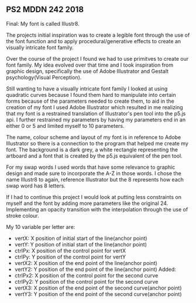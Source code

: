 ## PS2 MDDN 242 2018

Final:
My font is called Illustr8.

The projects initial inspiration was to create a legible font through the use of the font function and to apply procedural/generative effects to create an visually intricate font family.

Over the course of the project I found we had to use primitves to create our font family. My idea evolved over that time and I took inspiration from graphic design, specifically the use of Adobe Illustrator and Gestalt psychology(Visual Perception).

Still wanting to have a visually intricate font family I looked at using quadratic curves because I found them hard to manipulate into certain forms because of the parameters needed to create them, to aid in the creation of my font I used Adobe Illustrator which resulted in me realizing that my font is a restrained translation of Illustrator's pen tool into the p5.js api. I further restrained my parameters by having my parameters end in an either 0 or 5 and limited myself to 10 parameters.

The name, colour scheme and layout of my font is in reference to Adobe Illustrator so there is a connection to the program that helped me create my font. The background is a dark grey, a white rectangle representing the artboard and a font that is created by the p5.js equivalent of the pen tool.

For my swap words I used words that have some relevance to graphic design and made sure to incorporate the A-Z in those words.
I chose the name Illustr8 to again, reference Illustrator but the 8 represents how each swap word has 8 letters.

If I had to continue this project I would look at putting less constraints on myself and the font by adding more parameters like the original 24. Implementing an opacity transition with the interpolation through the use of stroke colour.

 
My 10 variable per letter are:
  - vertX: X position of initial start of the line(anchor point)
  - vertY: Y position of initial start of the line(anchor point)
  - ctrlPx: X position of the control point for vertX
  - ctrlPy: Y position of the control point for vertY
  - vertX2: X position of the end point of the line(anchor point)
  - vertY2: Y position of the end point of the line(anchor point)
Added:
  - ctrlPx2: X position of the control point for the second curve
  - ctrlPy2: Y position of the control point for the second curve
  - vertX3: X position of the end point of the second curve(anchor point)
  - vertY3: Y position of the end point of the second curve(anchor point)

